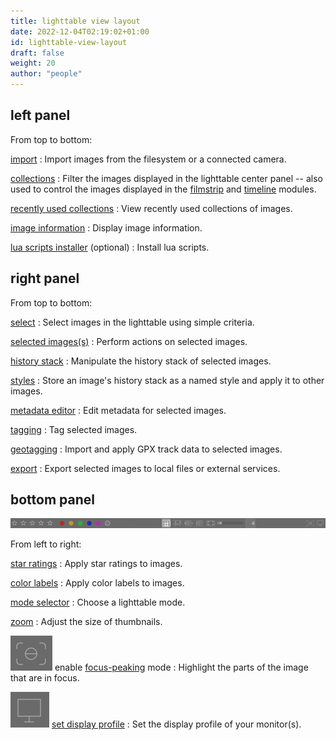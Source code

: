 ```yaml
---
title: lighttable view layout
date: 2022-12-04T02:19:02+01:00
id: lighttable-view-layout
draft: false
weight: 20
author: "people"
---
```


## left panel

From top to bottom:

[import](../../modules/utility-modules/lighttable/import.md)
: Import images from the filesystem or a connected camera.

[collections](../../modules/utility-modules/shared/collections.md)
: Filter the images displayed in the lighttable center panel -- also used to control the images displayed in the [filmstrip](../../modules/utility-modules/shared/filmstrip.md) and [timeline](../../../modules/utility-modules/lighttable/timeline.md) modules.

[recently used collections](../../modules/utility-modules/shared/recent-collections.md)
: View recently used collections of images.

[image information](../../modules/utility-modules/shared/image-information.md)
: Display image information.

[lua scripts installer](../../modules/utility-modules/lighttable/lua-scripts-installer.md) (optional)
: Install lua scripts.

## right panel

From top to bottom:

[select](../../modules/utility-modules/lighttable/select.md)
: Select images in the lighttable using simple criteria.

[selected images(s)](../../modules/utility-modules/lighttable/selected-image.md)
: Perform actions on selected images.

[history stack](../../modules/utility-modules/lighttable/history-stack.md)
: Manipulate the history stack of selected images.

[styles](../../modules/utility-modules/lighttable/styles.md)
: Store an image's history stack as a named style and apply it to other images.

[metadata editor](../../modules/utility-modules/shared/metadata-editor.md)
: Edit metadata for selected images.

[tagging](../../modules/utility-modules/shared/tagging.md)
: Tag selected images.

[geotagging](../../modules/utility-modules/shared/geotagging.md)
: Import and apply GPX track data to selected images.

[export](../../modules/utility-modules/shared/export.md)
: Export selected images to local files or external services.

## bottom panel

![lighttable-bottom-panel](./lighttable-view-layout/lighttable-bottom-panel.png#w100)

From left to right:

[star ratings](./digital-asset-management/star-color.md)
: Apply star ratings to images.

[color labels](./digital-asset-management/star-color.md)
: Apply color labels to images.

[mode selector](./lighttable-modes/_index.md)
: Choose a lighttable mode.

[zoom](./lighttable-modes/filemanager.md)
: Adjust the size of thumbnails.

![focus icon](./lighttable-view-layout/lighttable-bottom-panel_focus.png#icon) enable [focus-peaking](../../modules/utility-modules/shared/focus-peaking.md) mode
: Highlight the parts of the image that are in focus.

![display icon](./lighttable-view-layout/lighttable-bottom-panel_display.png#icon) [set display profile](../../special-topics/color-management/display-profile.md)
: Set the display profile of your monitor(s).
